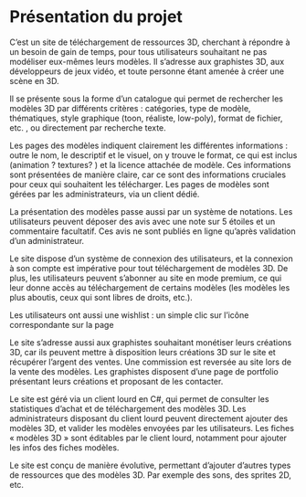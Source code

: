 # Présentation du projet
C’est un site de téléchargement de ressources 3D, cherchant à répondre à un besoin de gain de temps, pour tous utilisateurs souhaitant ne pas modéliser eux-mêmes leurs modèles. Il s’adresse aux graphistes 3D, aux développeurs de jeux vidéo, et toute personne étant amenée à créer une scène en 3D.

Il se présente sous la forme d’un catalogue qui permet de rechercher les modèles 3D par différents critères : catégories, type de modèle, thématiques, style graphique (toon, réaliste, low-poly), format de fichier, etc. , ou directement par recherche texte.

Les pages des modèles indiquent clairement les différentes informations : outre le nom, le descriptif et le visuel, on y trouve le format, ce qui est inclus (animation ? textures? ) et la licence attachée de modèle. Ces informations sont présentées de manière claire, car ce sont des informations cruciales pour ceux qui souhaitent les télécharger. Les pages de modèles sont gérées par les administrateurs, via un client dédié.

La présentation des modèles passe aussi par un système de notations. Les utilisateurs peuvent déposer des avis avec une note sur 5 étoiles et un commentaire facultatif. Ces avis ne sont publiés en ligne qu’après validation d’un administrateur.

Le site dispose d’un système de connexion des utilisateurs, et la connexion à son compte est impérative pour tout téléchargement de modèles 3D. De plus, les utilisateurs peuvent s’abonner au site en mode premium, ce qui leur donne accès au téléchargement de certains modèles (les modèles les plus aboutis, ceux qui sont libres de droits, etc.).

Les utilisateurs ont aussi une wishlist : un simple clic sur l’icône correspondante sur la page 

Le site s’adresse aussi aux graphistes souhaitant monétiser leurs créations 3D, car ils peuvent mettre à disposition leurs créations 3D sur le site et récupérer l’argent des ventes. Une commission est reversée au site lors de la vente des modèles. Les graphistes disposent d’une page de portfolio présentant leurs créations et proposant de les contacter.

Le site est géré via un client lourd en C#, qui permet de consulter les statistiques d’achat et de téléchargement des modèles 3D. Les administrateurs disposant du client lourd peuvent directement ajouter des modèles 3D, et valider les modèles envoyées par les utilisateurs. Les fiches « modèles 3D » sont éditables par le client lourd, notamment pour ajouter les infos des fiches modèles.

Le site est conçu de manière évolutive, permettant d’ajouter d’autres types de ressources que des modèles 3D. Par exemple des sons, des sprites 2D, etc.